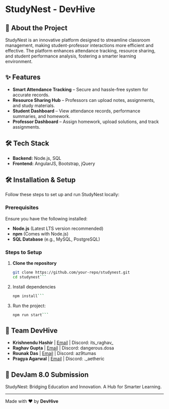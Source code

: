 # StudyNest - DevHive  

## 🚀 About the Project  
StudyNest is an innovative platform designed to streamline classroom management, making student-professor interactions more efficient and effective. The platform enhances attendance tracking, resource sharing, and student performance analysis, fostering a smarter learning environment.  

## ✨ Features  
- **Smart Attendance Tracking** – Secure and hassle-free system for accurate records.  
- **Resource Sharing Hub** – Professors can upload notes, assignments, and study materials.  
- **Student Dashboard** – View attendance records, performance summaries, and homework.  
- **Professor Dashboard** – Assign homework, upload solutions, and track assignments.  

## 🛠 Tech Stack  
- **Backend:** Node.js, SQL  
- **Frontend:** AngularJS, Bootstrap, jQuery  

## 🛠 Installation & Setup  
Follow these steps to set up and run StudyNest locally:  

### Prerequisites  
Ensure you have the following installed:  
- **Node.js** (Latest LTS version recommended)  
- **npm** (Comes with Node.js)  
- **SQL Database** (e.g., MySQL, PostgreSQL)  

### Steps to Setup  
1. **Clone the repository**  
   ```bash
   git clone https://github.com/your-repo/studynest.git
   cd studynest```
2. Install dependencies
   ```bash
   npm install```
3. Run the project:
   ```bash
   npm run start```

## 📌 Team DevHive  
- **Krishnendu Hashir** | [Email](mailto:raghav.20243226@mnnit.ac.in) | Discord: its_raghav_  
- **Raghav Gupta** | [Email](mailto:krishnendu.20243526@mnnit.ac.in) | Discord: dangerous.dosa  
- **Rounak Das** | [Email](mailto:rounak.20243585@mnnit.ac.in) | Discord: az9tumas  
- **Pragya Agarwal** | [Email](mailto:pragya.20243535@mnnit.ac.in) | Discord: ._aetheric  

## 📢 DevJam 8.0 Submission  
StudyNest: Bridging Education and Innovation. A Hub for Smarter Learning.  

---
Made with ❤️ by **DevHive**  


